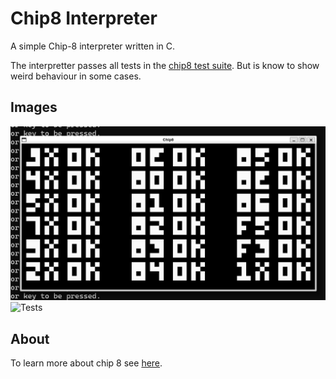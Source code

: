 # Chip8 Interpreter

A simple Chip-8 interpreter written in C.

The interpretter passes all tests in the [chip8 test suite](https://github.com/Timendus/chip8-test-suite).
But is know to show weird behaviour in some cases.

## Images

![Tetris](https://raw.githubusercontent.com/billyedmoore/Chip8/main/img/tests.png "Tetris running.")
![Tests](https://github.com/billyedmoore/Chip8/tree/main/img/tests.png "Tests.")

## About

To learn more about chip 8 see [here](https://en.wikipedia.org/wiki/CHIP-8).
